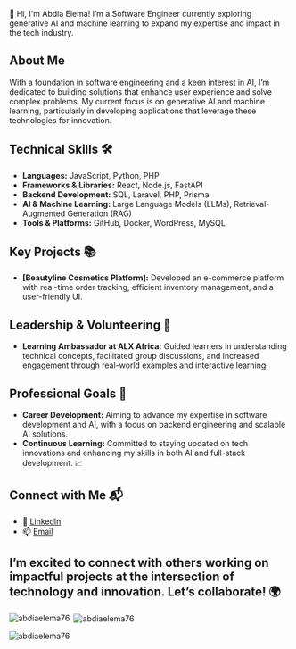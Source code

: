 
👋 Hi, I'm Abdia Elema! I’m a Software Engineer currently exploring generative AI and machine learning to expand my expertise and impact in the tech industry.
## About Me
With a foundation in software engineering and a keen interest in AI, I’m dedicated to building solutions that enhance user experience and solve complex problems. My current focus is on generative AI and machine learning, particularly in developing applications that leverage these technologies for innovation.

## Technical Skills 🛠️
- **Languages:** JavaScript, Python, PHP
- **Frameworks & Libraries:** React, Node.js, FastAPI
- **Backend Development:** SQL, Laravel, PHP, Prisma
- **AI & Machine Learning:** Large Language Models (LLMs), Retrieval-Augmented Generation (RAG)
- **Tools & Platforms:** GitHub, Docker, WordPress, MySQL

## Key Projects 📚
- **[Beautyline Cosmetics Platform]:** Developed an e-commerce platform with real-time order tracking, efficient inventory management, and a user-friendly UI.

## Leadership & Volunteering 🌟
- **Learning Ambassador at ALX Africa:** Guided learners in understanding technical concepts, facilitated group discussions, and increased engagement through real-world examples and interactive learning.

## Professional Goals 🚀
- **Career Development:** Aiming to advance my expertise in software development and AI, with a focus on backend engineering and scalable AI solutions.
- **Continuous Learning:** Committed to staying updated on tech innovations and enhancing my skills in both AI and full-stack development. 📈

## Connect with Me 📬
- 🔗 [LinkedIn](https://linkedin.com/in/abdiaelema)
- 📫 [Email](mailto:gababoabdiaelema@gmail.com)

## I’m excited to connect with others working on impactful projects at the intersection of technology and innovation. Let’s collaborate! 🌍


<p><img align="left" src="https://github-readme-stats.vercel.app/api/top-langs?username=abdiaelema76&show_icons=true&locale=en&layout=compact" alt="abdiaelema76" /></p>

<p>&nbsp;<img align="center" src="https://github-readme-stats.vercel.app/api?username=abdiaelema76&show_icons=true&locale=en" alt="abdiaelema76" /></p>

<p><img align="center" src="https://github-readme-streak-stats.herokuapp.com/?user=abdiaelema76&" alt="abdiaelema76" /></p>


